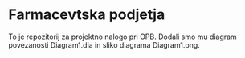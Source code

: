 # Farmacevtska podjetja
To je repozitorij za projektno nalogo pri OPB. Dodali smo mu diagram povezanosti Diagram1.dia in sliko diagrama Diagram1.png.
